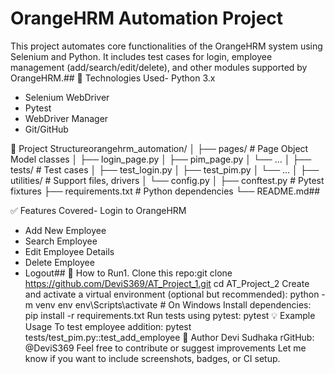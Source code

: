 # OrangeHRM Automation Project
  This project automates core functionalities of the OrangeHRM system using Selenium and Python. It includes test cases for login, employee management (add/search/edit/delete), and other modules supported by OrangeHRM.## 🔧 Technologies Used- Python 3.x
- Selenium WebDriver
- Pytest
- WebDriver Manager
- Git/GitHub

📁 Project Structureorangehrm_automation/
│
├── pages/ # Page Object Model classes
│ ├── login_page.py
│ ├── pim_page.py
│ └── ...
│
├── tests/ # Test cases
│ ├── test_login.py
│ ├── test_pim.py
│ └── ...
│
├── utilities/ # Support files, drivers
│ └── config.py
│
├── conftest.py # Pytest fixtures
├── requirements.txt # Python dependencies
└── README.md##

 ✅ Features Covered- Login to OrangeHRM
- Add New Employee
- Search Employee
- Edit Employee Details
- Delete Employee
- Logout## 🚀 How to Run1. Clone this repo:git clone https://github.com/DeviS369/AT_Project_1.git
cd AT_Project_2
Create and activate a virtual environment (optional but recommended):
python -m venv env
env\Scripts\activate       # On Windows
Install dependencies:
pip install -r requirements.txt
Run tests using pytest:
pytest
💡 Example Usage
To test employee addition:
pytest tests/test_pim.py::test_add_employee
🧑 Author
Devi Sudhaka
rGitHub: @DeviS369
Feel free to contribute or suggest improvements
Let me know if you want to include screenshots, badges, or CI setup.
